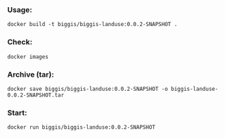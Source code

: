 ### Usage:
```
docker build -t biggis/biggis-landuse:0.0.2-SNAPSHOT .
```

### Check:
```
docker images
```

### Archive (tar):
```
docker save biggis/biggis-landuse:0.0.2-SNAPSHOT -o biggis-landuse-0.0.2-SNAPSHOT.tar
```

### Start:
```
docker run biggis/biggis-landuse:0.0.2-SNAPSHOT
```